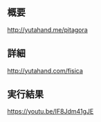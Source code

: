 	

## 概要
http://yutahand.me/pitagora

## 詳細
http://yutahand.com/fisica 

## 実行結果
https://youtu.be/IF8Jdm41gJE